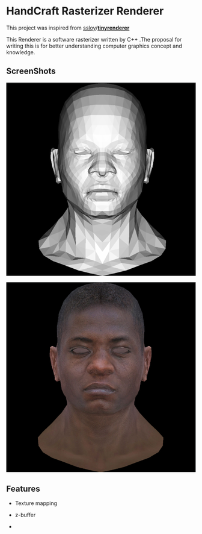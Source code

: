 # HandCraft Rasterizer Renderer

This project was inspired from [ssloy](https://github.com/ssloy)/**[tinyrenderer](https://github.com/ssloy/tinyrenderer)**

 This Renderer is a software rasterizer written by C++ .The proposal for writing this is for better understanding computer graphics concept and knowledge.



## ScreenShots

![image-20210326160630849](https://github.com/Waterbearbear/SoftRasterizer/blob/main/output/texture.png?raw=true)

![image-20210326160647373](https://github.com/Waterbearbear/SoftRasterizer/blob/main/output/texture1.png?raw=true)







## Features

- Texture mapping

- z-buffer
- 